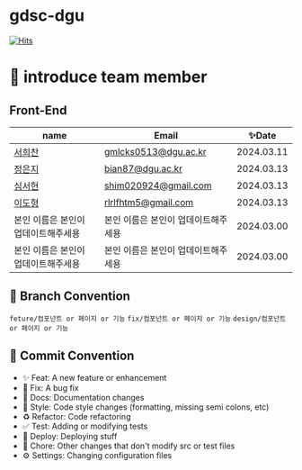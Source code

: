 # gdsc-dgu

[![Hits](https://hits.seeyoufarm.com/api/count/incr/badge.svg?url=https%3A%2F%2Fgithub.com%2FGDSC-DGU%2Fgdsc-dgu&count_bg=%23FFA300&title_bg=%23FFCA32&icon=&icon_color=%23E7E7E7&title=GDSC+DGU&edge_flat=true)](https://hits.seeyoufarm.com)



# 👋 introduce team member

## Front-End

| name                                    | Email                |  ✨Date                |
| --------------------------------------- | -------------------- | -------------------- |
| [서희찬](https://github.com/seochan99)  | gmlcks0513@dgu.ac.kr | 2024.03.11 |
| [정은지](https://github.com/bianbbc87)  | bian87@dgu.ac.kr | 2024.03.13 |
| [심서현](https://github.com/shimseohyun) | shim020924@gmail.com | 2024.03.13 |
| [이도형](https://github.com/puretension) |  rlrlfhtm5@gmail.com  | 2024.03.13 |
| 본인 이름은 본인이 업데이트해주세용 |  본인 이름은 본인이 업데이트해주세용  | 2024.03.00 |
| 본인 이름은 본인이 업데이트해주세용 |  본인 이름은 본인이 업데이트해주세용  | 2024.03.00 |

## 🎯 Branch Convention

`feture/컴포넌트 or 페이지 or 기능`
`fix/컴포넌트 or 페이지 or 기능`
`design/컴포넌트 or 페이지 or 기능`

## 🎯 Commit Convention

- ✨ Feat: A new feature or enhancement
- 🐛 Fix: A bug fix
- 📝 Docs: Documentation changes
- 🎨 Style: Code style changes (formatting, missing semi colons, etc)
- ♻️ Refactor: Code refactoring
- ✅ Test: Adding or modifying tests
- 🚀 Deploy: Deploying stuff
- 🔧 Chore: Other changes that don't modify src or test files
- ⚙️ Settings: Changing configuration files
